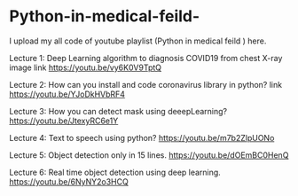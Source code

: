 # Python-in-medical-feild-
I upload my all code of youtube playlist (Python in medical feild ) here.

Lecture 1: Deep Learning algorithm to diagnosis COVID19 from chest X-ray image link https://youtu.be/vy6K0V9TptQ

Lecture 2: How can you install and code coronavirus library in python? link https://youtu.be/YJoDkHVbRF4

Lecture 3: How you can detect mask using deeepLearning? https://youtu.be/JtexyRC6e1Y

Lecture 4: Text to speech using python? https://youtu.be/m7b2ZlpUONo

Lecture 5: Object detection only in 15 lines. https://youtu.be/dOEmBC0HenQ

Lecture 6: Real time object detection using deep learning. https://youtu.be/6NyNY2o3HCQ
